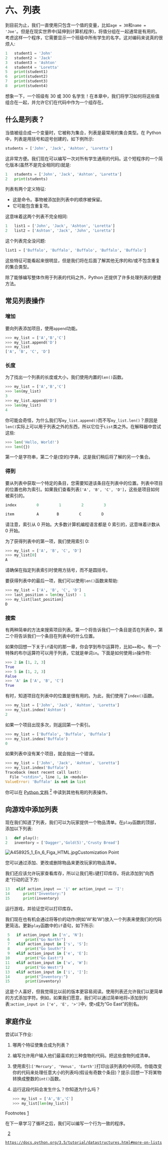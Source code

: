 # 六、列表

到目前为止，我们一直使用只包含一个值的变量，比如`age = 30`和`name = 'Joe'`。但是在现实世界中(延伸到计算机程序)，将值分组在一起通常是有用的。考虑这样一个程序，它需要显示一个班级中所有学生的名字。这对编码来说真的很烦人:

```py
1   student1 = 'John'
2   student2 = 'Jack'
3   student3 = 'Ashton'
4   student4 = 'Loretta'
5   print(student1)
6   print(student2)
7   print(student3)
8   print(student4)

```

想象一下，一个班级有 30 或 300 名学生！在本章中，我们将学习如何将这些值组合在一起，并允许它们在代码中作为一个组存在。

## 什么是列表？

当值被组合成一个变量时，它被称为集合，列表是最常用的集合类型。在 Python 中，列表是用括号和逗号创建的，如下例所示:

```py
students = ['John', 'Jack', 'Ashton', 'Loretta']

```

这非常方便。我们现在可以编写一次对所有学生通用的代码。这个短程序的一个简化版本(虽然不是完全相同的[](#Fn1))就是:

```py
1   students = ['John', 'Jack', 'Ashton', 'Loretta']
2   print(students)

```

列表有两个定义特征:

*   这是命令。事物被添加到列表中的顺序被保留。
*   它可能包含重复项。

这意味着这两个列表不完全相同:

```py
1   list1 = ['John', 'Jack', 'Ashton', 'Loretta']
2   list2 = ['Ashton', 'Jack', 'John', 'Loretta']

```

这个列表完全没问题:

```py
list1 = ['Buffalo', 'Buffalo', 'Buffalo', 'Buffalo', 'Buffalo']

```

这些特征可能看起来很明显，但是我们将在后面了解其他无序的和/或不包含重复的集合类型。

除了能够编写整体作用于列表的代码之外，Python 还提供了许多处理列表的便捷方法。

## 常见列表操作

### 增加

要向列表添加项目，使用`append`功能。

```py
>>> my_list = ['A','B','C']
>>> my_list.append('D')
>>> my_list
['A', 'B', 'C', 'D']

```

### 长度

为了找出一个列表的长度或大小，我们使用内置的`len()`函数。

```py
>>> my_list = ['A','B','C']
>>> len(my_list)
3
>>> my_list.append('D')
>>> len(my_list)
4

```

你可能会奇怪，为什么我们写`my_list.append()`而不写`my_list.len()`？原因是`len()`实际上可以用于列表之外的东西，所以它位于`List`类之外。在解释器中尝试这些:

```py
>>> len('Hello, World!')
>>> len({})

```

第一个是字符串，第二个是(空的)字典，这是我们稍后将了解的另一个集合。

### 得到

要从列表中获取一个特定的条目，您需要知道该条目在列表中的位置。列表中项目的位置也称为索引。如果我们查看列表`['A', 'B', 'C', 'D']`，这些是项目如何被索引的。

```py
index         0         1         2         3

item          A        B         C         D

```

请注意，索引从 0 开始。大多数计算机编程语言都是 0 索引的，这意味着计数从 0 开始。

为了获得列表中的第一项，我们使用索引 0:

```py
>>> my_list = ['A', 'B', 'C', 'D']
>>> my_list[0]
A

```

请确保在指定列表索引时使用方括号，而不是圆括号。

要获得列表中的最后一项，我们可以使用`len()`函数来帮助:

```py
>>> my_list = ['A', 'B', 'C', 'D']
>>> last_position = len(my_list) - 1
>>> my_list[last_position]
D

```

### 搜索

有两种简单的方法来搜索项目列表。第一个将告诉我们一个条目是否在列表中，第二个将告诉我们一个条目在列表中的什么位置。

如果你回想一下关于`if`语句的那一章，你会学到布尔运算符，比如`==`和`<`。有一个特殊的布尔运算符可以用于列表，它就是单词`in`。下面是如何使用`in`操作符:

```py
>>> 2 in [1, 2, 3]
True
>>> 5 in [1, 2, 3]
False
>>> 'A' in ['A', 'B', 'C']
True

```

有时，知道项目在列表中的位置是很有用的。为此，我们使用了`index()`函数。

```py
>>> my_list = ['John', 'Jack', 'Ashton', 'Loretta']
>>> my_list.index('Ashton')
2

```

如果一个项目出现多次，则返回第一个索引。

```py
>>> my_list = ['Buffalo', 'Buffalo', 'Buffalo']
>>> my_list.index('Buffalo')
0

```

如果列表中没有某个项目，就会抛出一个错误。

```py
>>> my_list = ['John', 'Jack', 'Ashton', 'Loretta']
>>> my_list.index('Buffalo')
Traceback (most recent call last):
  File "<stdin>", line 1, in <module>
ValueError: 'Buffalo' is not in list

```

你可以在 [Python 文档](https://docs.python.org/3.5/tutorial/datastructures.html#more-on-lists) [<sup>2</sup>](#Fn2) 中读到其他有用的列表操作。

## 向游戏中添加列表

现在我们知道了列表，我们可以为玩家提供一个物品清单。在`play`函数的顶部，添加以下列表:

```py
1   def play():
2   inventory = ['Dagger','Gold(5)','Crusty Bread']

```

![A458925_1_En_6_Figa_HTML.jpg](img/A458925_1_En_6_Figa_HTML.jpg)Customization Point

您可以通过添加、更改或删除物品来更改玩家的物品清单。

我们还应该允许玩家查看库存，所以让我们用`i`键打印库存。将此添加到“向西走”行动的正下方:

```py
13   elif action_input == 'i' or action_input == 'I':
14      print("Inventory:")
15      print(inventory)

```

运行游戏，并验证您可以打印库存。

我们现在也有机会通过将等价的动作(例如‘W’和‘W’)放入一个列表来使我们的代码更简洁。更新`play`函数中的`if`语句，如下所示:

```py
 5   if action_input in ['n', 'N']:
 6       print("Go North!")
 7   elif action_input in ['s', 'S']:
 8       print("Go South!")
 9   elif action_input in ['e', 'E']:
10       print("Go East!")
11   elif action_input in ['w', 'W']:
12       print("Go West!")
13   elif action_input in ['i', 'I']:
14       print("Inventory:")
15       print(inventory)

```

这是个人喜好，但我觉得比以前的版本更容易阅读。使用列表还允许我们以更简单的方式添加字符。例如，如果我们愿意，我们可以通过简单地将`>`添加到列表:`action_input in ['e', 'E', '>']`中，使`>`成为“Go East”的别名。

## 家庭作业

尝试以下作业:

1.  哪两个特征使集合成为列表？
2.  编写允许用户输入他们最喜欢的三种食物的代码。把这些食物列成清单。
3.  使用索引:`['Mercury', 'Venus', 'Earth']`打印出该列表的中间项。你能改变你的代码来处理任意大小的列表吗(假设有奇数个条目)？提示:回想一下将某物转换成整数的`int()`函数。
4.  运行这段代码会发生什么？你知道为什么吗？

    ```py
    >>> my_list = ['A','B','C']
    >>> my_list[len(my_list)]

    ```

Footnotes [1](#Fn1_source)

在下一章学习了循环之后，我们可以编写一个行为一致的程序。

  [2](#Fn2_source)

[`https://docs.python.org/3.5/tutorial/datastructures.html#more-on-lists`](https://docs.python.org/3.5/tutorial/datastructures.html#more-on-lists)